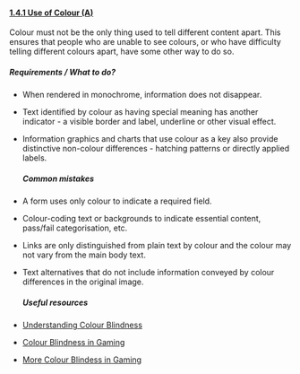 #### [1.4.1 Use of Colour (A)](https://www.w3.org/TR/UNDERSTANDING-WCAG20/visual-audio-contrast-without-color.html)

Colour must not be the only thing used to tell different content apart. This ensures that people who are unable to see colours, or who have difficulty telling different colours apart, have some other way to do so.

##### Requirements / What to do?

*   When rendered in monochrome, information does not disappear.
*   Text identified by colour as having special meaning has another indicator - a visible border and label, underline or other visual effect.
*   Information graphics and charts that use colour as a key also provide distinctive non-colour differences - hatching patterns or directly applied labels.

    ##### Common mistakes

*   A form uses only colour to indicate a required field.
*   Colour-coding text or backgrounds to indicate essential content, pass/fail categorisation, etc.
*   Links are only distinguished from plain text by colour and the colour may not vary from the main body text.
* Text alternatives that do not include information conveyed by colour differences in the original image.

    ##### Useful resources

* [Understanding Colour Blindness](https://webaim.org/articles/visual/colorblind)
* [Colour Blindness in Gaming](https://steamcommunity.com/sharedfiles/filedetails/?id=1165988039)
* [More Colour Blindess in Gaming](https://www.gamersexperience.com/colorblind-accessibility-in-video-games-is-the-industry-heading-in-the-right-direction/)



